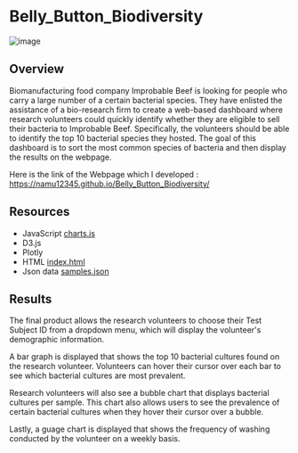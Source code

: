 # Belly_Button_Biodiversity

![image](https://user-images.githubusercontent.com/92283185/150167259-1f3db513-39ca-4ff7-8db0-60a982a6c64c.png)


## Overview
Biomanufacturing food company Improbable Beef is looking for people who carry a large number of a certain bacterial species. They have enlisted the assistance of a bio-research firm to create a web-based dashboard where research volunteers could quickly identify whether they are eligible to sell their bacteria to Improbable Beef. Specifically, the volunteers should be able to identify the top 10 bacterial species they hosted. The goal of this dashboard is to sort the most common species of bacteria and then display the results on the webpage.

Here is the link of the Webpage which I developed :  https://namu12345.github.io/Belly_Button_Biodiversity/

## Resources
- JavaScript [charts.js](https://github.com/namu12345/Belly_Button_Biodiversity/blob/main/static/js/charts.js)
- D3.js 
- Plotly
- HTML [index.html](https://github.com/namu12345/Belly_Button_Biodiversity/blob/main/index.html)
- Json data [samples.json](https://github.com/namu12345/Belly_Button_Biodiversity/blob/main/samples.json)

## Results
The final product allows the research volunteers to choose their Test Subject ID from a dropdown menu, which will display the volunteer's demographic information.

A bar graph is displayed that shows the top 10 bacterial cultures found on the research volunteer. Volunteers can hover their cursor over each bar to see which bacterial cultures are most prevalent.

Research volunteers will also see a bubble chart that displays bacterial cultures per sample. This chart also allows users to see the prevalence of certain bacterial cultures when they hover their cursor over a bubble.

Lastly, a guage chart is displayed that shows the frequency of washing conducted by the volunteer on a weekly basis.
